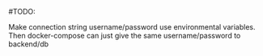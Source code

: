 #TODO:

Make connection string username/password use environmental variables. Then docker-compose can just give the same username/password to backend/db